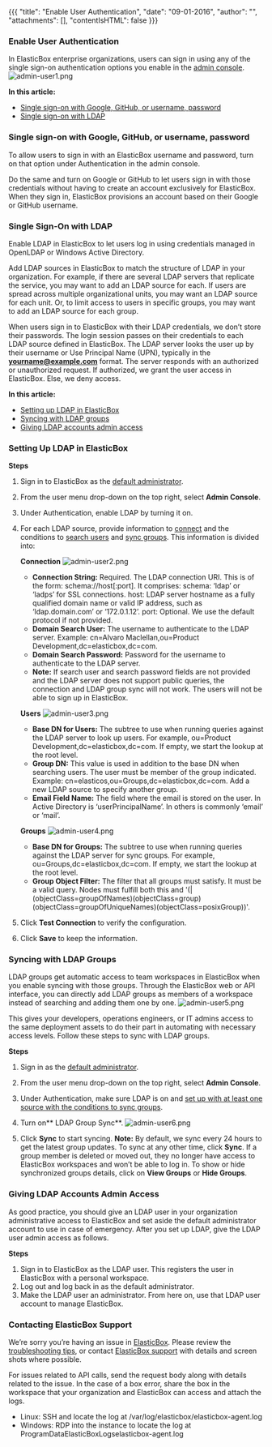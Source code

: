 {{{
"title": "Enable User Authentication",
"date": "09-01-2016",
"author": "",
"attachments": [],
"contentIsHTML": false
}}}

### Enable User Authentication
In ElasticBox enterprise organizations, users can sign in using any of the single sign-on authentication options you enable in the [admin console](../ElasticBox/admin-overview.md/).
![admin-user1.png](../images/ElasticBox/admin-user1.png)

**In this article:**
* [Single sign-on with Google, GitHub, or username, password](../ElasticBox/user-authentication.md)
* [Single sign-on with LDAP](../ElasticBox/user-authentication.md)

### Single sign-on with Google, GitHub, or username, password
To allow users to sign in with an ElasticBox username and password, turn on that option under Authentication in the admin console.

Do the same and turn on Google or GitHub to let users sign in with those credentials without having to create an account exclusively for ElasticBox. When they sign in, ElasticBox provisions an account based on their Google or GitHub username.

### Single Sign-On with LDAP
Enable LDAP in ElasticBox to let users log in using credentials managed in OpenLDAP or Windows Active Directory.

Add LDAP sources in ElasticBox to match the structure of LDAP in your organization. For example, if there are several LDAP servers that replicate the service, you may want to add an LDAP source for each. If users are spread across multiple organizational units, you may want an LDAP source for each unit. Or, to limit access to users in specific groups, you may want to add an LDAP source for each group.

When users sign in to ElasticBox with their LDAP credentials, we don’t store their passwords. The login session passes on their credentials to each LDAP source defined in ElasticBox. The LDAP server looks the user up by their username or Use Principal Name (UPN), typically in the **yourname@example.com** format. The server responds with an authorized or unauthorized request. If authorized, we grant the user access in ElasticBox. Else, we deny access.

**In this article:**
* [Setting up LDAP in ElasticBox](../ElasticBox/user-authentication.md)
* [Syncing with LDAP groups](../ElasticBox/user-authentication.md)
* [Giving LDAP accounts admin access](../ElasticBox/user-authentication.md)

### Setting Up LDAP in ElasticBox

**Steps**
1. Sign in to ElasticBox as the [default administrator](../ElasticBox/enterprise-setup-onboarding.md).
2. From the user menu drop-down on the top right, select **Admin Console**.
3. Under Authentication, enable LDAP by turning it on.
4. For each LDAP source, provide information to [connect](../ElasticBox/user-authentication.md) and the conditions to [search users](../ElasticBox/user-authentication.md) and [sync groups](../ElasticBox/user-authentication.md). This information is divided into:

   **Connection**
   ![admin-user2.png](../images/ElasticBox/admin-user2.png)

   * **Connection String:** Required. The LDAP connection URI. This is of the form: schema://host[:port]. It comprises:
   schema: ‘ldap’ or ‘ladps’ for SSL connections. host: LDAP server hostname as a fully qualified domain name or valid IP address, such as ‘ldap.domain.com’ or ‘172.0.1.12’. port: Optional. We use the default protocol if not provided.
   * **Domain Search User:** The username to authenticate to the LDAP server. Example: cn=Alvaro Maclellan,ou=Product Development,dc=elasticbox,dc=com.
   * **Domain Search Password:** Password for the username to authenticate to the LDAP server.
   * **Note:** If search user and search password fields are not provided and the LDAP server does not support public queries, the connection and LDAP group sync will not work. The users will not be able to sign up in ElasticBox.

   **Users**
   ![admin-user3.png](../images/ElasticBox/admin-user3.png)

   * **Base DN for Users:** The subtree to use when running queries against the LDAP server to look up users. For example, ou=Product Development,dc=elasticbox,dc=com. If empty, we start the lookup at the root level.
   * **Group DN:** This value is used in addition to the base DN when searching users. The user must be member of the group indicated. Example: cn=elasticos,ou=Groups,dc=elasticbox,dc=com. Add a new LDAP source to specify another group.
   * **Email Field Name:** The field where the email is stored on the user. In Active Directory is ‘userPrincipalName’. In others is commonly ‘email’ or ‘mail’.

   **Groups**
   ![admin-user4.png](../images/ElasticBox/admin-user4.png)

   * **Base DN for Groups:** The subtree to use when running queries against the LDAP server for sync groups. For example, ou=Groups,dc=elasticbox,dc=com. If empty, we start the lookup at the root level.
   * **Group Object Filter:** The filter that all groups must satisfy. It must be a valid query. Nodes must fulfill both this and '(|(objectClass=groupOfNames)(objectClass=group)(objectClass=groupOfUniqueNames)(objectClass=posixGroup))'.

5. Click **Test Connection** to verify the configuration.
6. Click **Save** to keep the information.

### Syncing with LDAP Groups
LDAP groups get automatic access to team workspaces in ElasticBox when you enable syncing with those groups. Through the ElasticBox web or API interface, you can directly add LDAP groups as members of a workspace instead of searching and adding them one by one.
![admin-user5.png](../images/ElasticBox/admin-user5.png)

This gives your developers, operations engineers, or IT admins access to the same deployment assets to do their part in automating with necessary access levels. Follow these steps to sync with LDAP groups.

**Steps**
1. Sign in as the [default administrator](../ElasticBox/enterprise-setup-onboarding.md).
2. From the user menu drop-down on the top right, select **Admin Console**.
3. Under Authentication, make sure LDAP is on and [set up with at least one source with the conditions to sync groups](../ElasticBox/user-authentication.md).

4. Turn on** LDAP Group Sync**.
   ![admin-user6.png](../images/ElasticBox/admin-user6.png)

5. Click **Sync** to start syncing.
   **Note:** By default, we sync every 24 hours to get the latest group updates. To sync at any other time, click **Sync**. If a group member is deleted or moved out, they no longer have access to ElasticBox workspaces and won’t be able to log in. To show or hide synchronized groups details, click on **View Groups** or **Hide Groups**.

### Giving LDAP Accounts Admin Access
As good practice, you should give an LDAP user in your organization administrative access to ElasticBox and set aside the default administrator account to use in case of emergency. After you set up LDAP, give the LDAP user admin access as follows.

**Steps**
1. Sign in to ElasticBox as the LDAP user. This registers the user in ElasticBox with a personal workspace.
2. Log out and log back in as the default administrator.
3. Make the LDAP user an administrator. From here on, use that LDAP user account to manage ElasticBox.

### Contacting ElasticBox Support
We’re sorry you’re having an issue in [ElasticBox](//www.ctl.io/elasticbox/). Please review the [troubleshooting tips](./troubleshooting-tips.md), or contact [ElasticBox support](mailto:support@elasticbox.com) with details and screen shots where possible.

For issues related to API calls, send the request body along with details related to the issue. In the case of a box error, share the box in the workspace that your organization and ElasticBox can access and attach the logs.
* Linux: SSH and locate the log at /var/log/elasticbox/elasticbox-agent.log
* Windows: RDP into the instance to locate the log at ProgramDataElasticBoxLogselasticbox-agent.log
